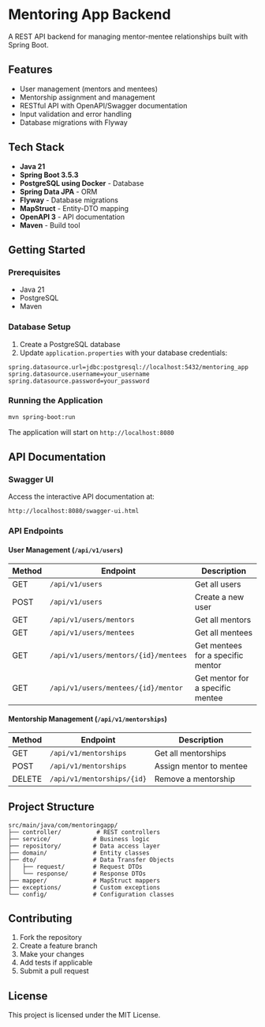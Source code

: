 # Mentoring App Backend

A REST API backend for managing mentor-mentee relationships built with Spring Boot.

## Features

- User management (mentors and mentees)
- Mentorship assignment and management
- RESTful API with OpenAPI/Swagger documentation
- Input validation and error handling
- Database migrations with Flyway

## Tech Stack

- **Java 21**
- **Spring Boot 3.5.3**
- **PostgreSQL using Docker** - Database
- **Spring Data JPA** - ORM
- **Flyway** - Database migrations
- **MapStruct** - Entity-DTO mapping
- **OpenAPI 3** - API documentation
- **Maven** - Build tool

## Getting Started

### Prerequisites

- Java 21
- PostgreSQL
- Maven

### Database Setup

1. Create a PostgreSQL database
2. Update `application.properties` with your database credentials:

```properties
spring.datasource.url=jdbc:postgresql://localhost:5432/mentoring_app
spring.datasource.username=your_username
spring.datasource.password=your_password
```

### Running the Application

```bash
mvn spring-boot:run
```

The application will start on `http://localhost:8080`

## API Documentation

### Swagger UI
Access the interactive API documentation at:
```
http://localhost:8080/swagger-ui.html
```

### API Endpoints

#### User Management (`/api/v1/users`)

| Method | Endpoint | Description |
|--------|----------|-------------|
| GET | `/api/v1/users` | Get all users |
| POST | `/api/v1/users` | Create a new user |
| GET | `/api/v1/users/mentors` | Get all mentors |
| GET | `/api/v1/users/mentees` | Get all mentees |
| GET | `/api/v1/users/mentors/{id}/mentees` | Get mentees for a specific mentor |
| GET | `/api/v1/users/mentees/{id}/mentor` | Get mentor for a specific mentee |

#### Mentorship Management (`/api/v1/mentorships`)

| Method | Endpoint | Description |
|--------|----------|-------------|
| GET | `/api/v1/mentorships` | Get all mentorships |
| POST | `/api/v1/mentorships` | Assign mentor to mentee |
| DELETE | `/api/v1/mentorships/{id}` | Remove a mentorship |

## Project Structure

```
src/main/java/com/mentoringapp/
├── controller/          # REST controllers
├── service/            # Business logic
├── repository/         # Data access layer
├── domain/             # Entity classes
├── dto/                # Data Transfer Objects
│   ├── request/        # Request DTOs
│   └── response/       # Response DTOs
├── mapper/             # MapStruct mappers
├── exceptions/         # Custom exceptions
└── config/             # Configuration classes
```

## Contributing

1. Fork the repository
2. Create a feature branch
3. Make your changes
4. Add tests if applicable
5. Submit a 
pull request
## License

This project is licensed under the MIT License.
